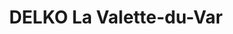 ---
title: "DELKO La Valette-du-Var"
url: /la-valette-du-var/delko-la-valette-du-var/
shop: réparation de voitures
---